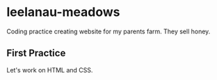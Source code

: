 # leelanau-meadows
Coding practice creating website for my parents farm. They sell honey.

## First Practice
Let's work on HTML and CSS.
